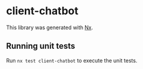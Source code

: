 # client-chatbot

This library was generated with [Nx](https://nx.dev).

## Running unit tests

Run `nx test client-chatbot` to execute the unit tests.
